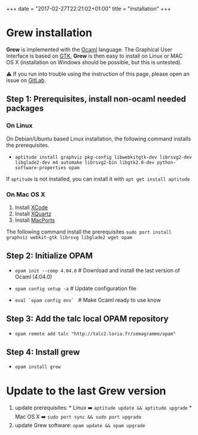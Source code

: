 +++
date = "2017-02-27T22:21:02+01:00"
title = "installation"
+++

# Grew installation

**Grew** is implemented with the [Ocaml](http://ocaml.org) language. The Graphical User Interface is based on [GTK](http://gtk.org), **Grew** is then easy to install on Linux or MAC OS&nbsp;X (installation on Windows should be possible, but this is untested).

:warning: If you run into trouble using the instruction of this page, please open an issue on [GitLab](https://gitlab.inria.fr/grew/grew_doc/issues).

## Step 1: Prerequisites, install non-ocaml needed packages

### On Linux
On Debian/Ubuntu based Linux installation, the following command installs the prerequisites.

 * `aptitude install graphviz pkg-config libwebkitgtk-dev librsvg2-dev libglade2-dev m4 automake librsvg2-bin libgtk2.0-dev python-software-properties opam`

If `aptitude` is not installed, you can install it with `apt get install aptitude`

### On Mac OS&nbsp;X
  1. Install [XCode](https://developer.apple.com/xcode/)
  2. Install [XQuartz](http://www.xquartz.org/)
  3. Install [MacPorts](http://www.macports.org/)

 The following command install the prerequisites
 `sudo port install graphviz webkit-gtk librsvg libglade2 wget opam`

## Step 2: Initialize OPAM
 * `opam init --comp 4.04.0`  # Download and install the last version of Ocaml (4.04.0)

 * `opam config setup -a`  # Update configuration file

 * ```eval `opam config env` ``` # Make Ocaml ready to use know


## Step 3: Add the talc local OPAM repository
 * `opam remote add talc "http://talc2.loria.fr/semagramme/opam"`

## Step 4: Install grew
 * `opam install grew`



# Update to the last Grew version
  1. update prerequisites:
    * Linux :arrow_right: `aptitude update && aptitude upgrade`
    * Mac OS&nbsp;X :arrow_right: `sudo port sync && sudo port upgrade`
  1. update Grew software: `opam update && opam upgrade`
